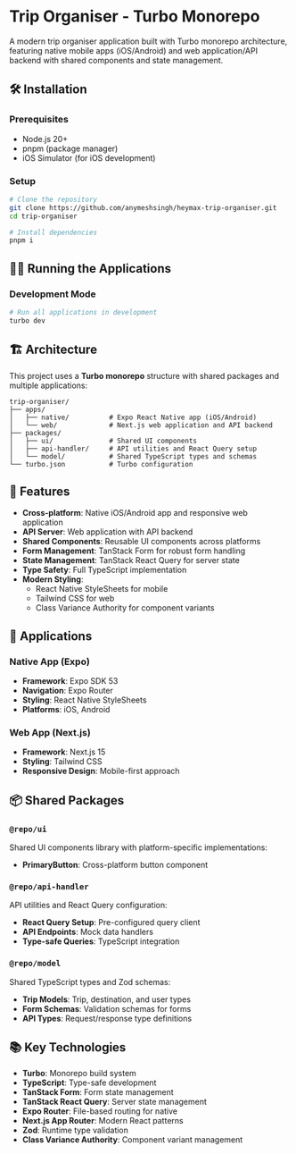 # Trip Organiser - Turbo Monorepo

A modern trip organiser application built with Turbo monorepo architecture, featuring native mobile apps (iOS/Android) and web application/API backend with shared components and state management.

## 🛠️ Installation

### Prerequisites
- Node.js 20+ 
- pnpm (package manager)
- iOS Simulator (for iOS development)

### Setup
```bash
# Clone the repository
git clone https://github.com/anymeshsingh/heymax-trip-organiser.git
cd trip-organiser

# Install dependencies
pnpm i
```

## 🏃‍♂️ Running the Applications

### Development Mode

```bash
# Run all applications in development
turbo dev
```

## 🏗️ Architecture

This project uses a **Turbo monorepo** structure with shared packages and multiple applications:

```
trip-organiser/
├── apps/
│   ├── native/          # Expo React Native app (iOS/Android)
│   └── web/             # Next.js web application and API backend
├── packages/
│   ├── ui/              # Shared UI components
│   ├── api-handler/     # API utilities and React Query setup
│   └── model/           # Shared TypeScript types and schemas
└── turbo.json           # Turbo configuration
```

## 🚀 Features

- **Cross-platform**: Native iOS/Android app and responsive web application
- **API Server**: Web application with API backend
- **Shared Components**: Reusable UI components across platforms
- **Form Management**: TanStack Form for robust form handling
- **State Management**: TanStack React Query for server state
- **Type Safety**: Full TypeScript implementation
- **Modern Styling**: 
  - React Native StyleSheets for mobile
  - Tailwind CSS for web
  - Class Variance Authority for component variants

## 📱 Applications

### Native App (Expo)
- **Framework**: Expo SDK 53
- **Navigation**: Expo Router
- **Styling**: React Native StyleSheets
- **Platforms**: iOS, Android

### Web App (Next.js)
- **Framework**: Next.js 15
- **Styling**: Tailwind CSS
- **Responsive Design**: Mobile-first approach

## 📦 Shared Packages

### `@repo/ui`
Shared UI components library with platform-specific implementations:
- **PrimaryButton**: Cross-platform button component

### `@repo/api-handler`
API utilities and React Query configuration:
- **React Query Setup**: Pre-configured query client
- **API Endpoints**: Mock data handlers
- **Type-safe Queries**: TypeScript integration

### `@repo/model`
Shared TypeScript types and Zod schemas:
- **Trip Models**: Trip, destination, and user types
- **Form Schemas**: Validation schemas for forms
- **API Types**: Request/response type definitions

## 📚 Key Technologies

- **Turbo**: Monorepo build system
- **TypeScript**: Type-safe development
- **TanStack Form**: Form state management
- **TanStack React Query**: Server state management
- **Expo Router**: File-based routing for native
- **Next.js App Router**: Modern React patterns
- **Zod**: Runtime type validation
- **Class Variance Authority**: Component variant management
